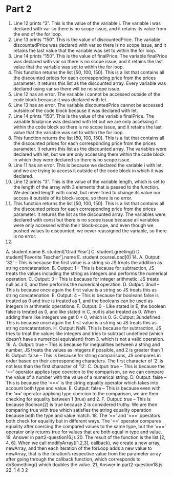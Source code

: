 # Part 2
1. Line 12 prints “3”. This is the value of the variable i. The variable i was declared with var so there is no scope issue, and it retains its value from the end of the for loop.
2. Line 13 prints “150”. This is the value of discountedPrice. The variable discountedPrice was declared with var so there is no scope issue, and it retains the last value that the variable was set to within the for loop.
3. Line 14 prints “150”. This is the value of finalPrice. The variable finalPrice was declared with var so there is no scope issue, and it retains the last value that the variable was set to within the for loop.
4. This function returns the list [50, 100, 150]. This is a list that contains all the discounted prices for each corresponding price from the prices parameter. It returns this list as the discounted array. Every variable was declared using var so there will be no scope issue.
5. Line 12 has an error. The variable i cannot be accessed outside of the code block because it was declared with let.
6. Line 13 has an error. The variable discountedPrice cannot be accessed outside of the code block because it was declared with let.
7. Line 14 prints “150”. This is the value of the variable finalPrice. The variable finalprice was declared with let but we are only accessing it within the code block so there is no scope issue, and it retains the last value that the variable was set to within the for loop.
8. This function returns the list [50, 100, 150]. This is a list that contains all the discounted prices for each corresponding price from the prices parameter. It returns this list as the discounted array. The variables were declared with let, but we are only accessing them within the code block in which they were declared so there is no scope issue.
9. Line 11 has an error. This is because we declared the variable i with let, and we are trying to access it outside of the code block in which it was declared.
10. Line 12 prints “3”. This is the value of the variable length, which is set to the length of the array with 3 elements that is passed to the function. We declared length with const, but never tried to change its value nor access it outside of its block-scope, so there is no error.
11. This function returns the list [50, 100, 150]. This is a list that contains all the discounted prices for each corresponding price from the prices parameter. It returns the list as the discounted array. The variables were declared with const but there is no scope issue because all variables were only accessed within their block-scope, and even though we pushed values to discounted, we never reassigned the variable, so there is no error.
12.
   A. student.name
   B. student[‘Grad Year’]
   C. student.greeting()
   D. student[‘Favorite Teacher’].name
   E. student.courseLoad[0]
14.
   A. Output: ‘32’ – This is because the first value is a string so JS treats the addition as string concatenation.
   B. Output: 1 – This is because for subtraction, JS treats the values including the string as integers and performs the numerical operation.
   C. Output: 3 – This is because for integer arithmetic, JS treats null as a 0, and then performs the numerical operation.
   D. Output: 3null – This is because once again the first value is a string so JS treats this as string concatenation.
   E. Output: 4 – This is because for booleans false is treated as 0 and true is treated as 1, and the booleans can be used as integers in arithmetic operations.
   F. Output: 0 – Like stated in E, the boolean false is treated as 0, and like stated in C, null is also treated as 0. When adding them like integers we get 0 + 0, which is 0.
   G. Output: 3undefined. This is because once again the first value is a string so JS treats this as string concatentation.
   H. Output: NaN. This is because for subtraction, JS tries to treat the values like integers and tries to subtract undefined (which doesn’t have a numerical equivalent) from 3, which is not a valid operation.
16.
   A. Output: true – This is because for inequalities between a string and number, JS treats the values as integers if possible, and 2 is greater than 1
   B. Output: false – This is because for string comparisons, JS compares in order based on their corresponding characters. The first character of ‘2’ is not less than the first character of ‘12’.
   C. Output: true – This is because the ‘==’ operator applies type coercion to the comparison, so we can compare the value of a number with the value of a numerical string.
   D. Output: false – This is because the ‘===’ is the string equality operator which takes into account both type and value.
   E. Output: false – This is because even with the ‘==’ operator applying type coercion to the comparison, we are then checking for equality between 1 (true) and 2.
   F. Output: true – This is because Boolean(2) is true because 2 is considered truthy. We are then comparing true with true which satisfies the string equality operation because both the type and value match.
18. The ‘==’ and ‘===’ operators both check for equality but in different ways. The ‘==’ operator compares equality after coercing the compared values to the same type, but the ‘===’ operator only returns true for values that are both equal in type and value.
19. Answer in part2-question16.js
20. The result of the function is the list [2, 4, 6]. When we call modifyArray([1,2,3], callback), we create a new array, newArray, and then each iteration of the forLoop adds a new value to newArray, that is the iteration’s respective value from the parameter array after going through the callback function, which corresponds to doSomething() which doubles the value.
21. Answer in part2-question18.js
22. 1
    4
    3
    2

